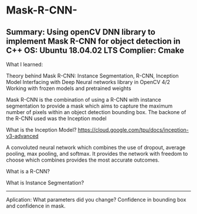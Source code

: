 # Mask-R-CNN-
Summary:
Using openCV DNN library to implement Mask R-CNN for object detection in C++
OS: Ubuntu 18.04.02 LTS
Complier: Cmake
---------------


What I learned:

Theory behind Mask R-CNN: Instance Segmentation, R-CNN, Inception Model 
Interfacing with Deep Neural networks library in OpenCV 4/2
Working with frozen models and pretrained weights


Mask R-CNN is the combination of using a R-CNN with instance segmentation to provide a mask which aims to capture the maximum number of pixels within an object detection bounding box. The backone of the R-CNN used was the Inception model

What is the Inception Model?
https://cloud.google.com/tpu/docs/inception-v3-advanced

A convoluted neural network which combines the use of dropout, average pooling, max pooling, and softmax. 
It provides the network with freedom to choose which combines provides the most accurate outcomes.  

What is a R-CNN?


What is Instance Segmentation?

___
Aplication: 
What parameters did you change? 
Confidence in bounding box and confidence in mask.


